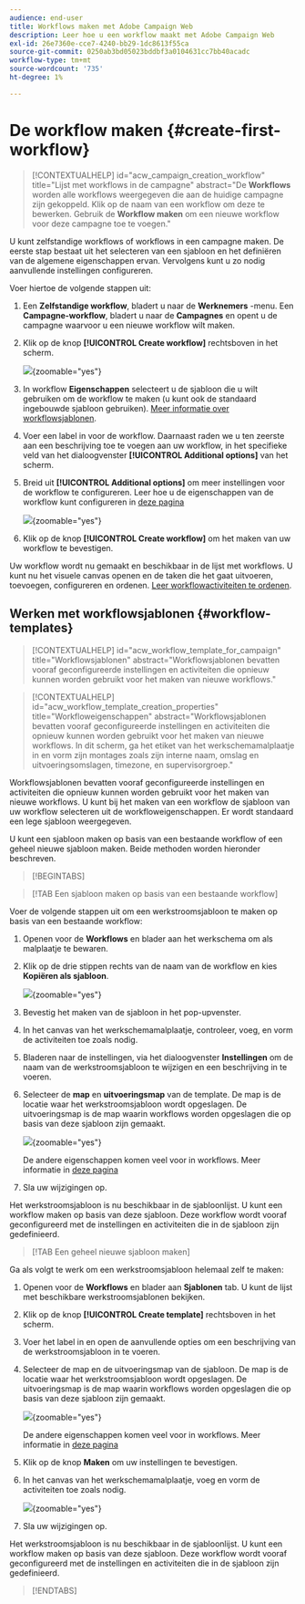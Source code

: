 ```yaml
---
audience: end-user
title: Workflows maken met Adobe Campaign Web
description: Leer hoe u een workflow maakt met Adobe Campaign Web
exl-id: 26e7360e-cce7-4240-bb29-1dc8613f55ca
source-git-commit: 0250ab3bd05023bddbf3a0104631cc7bb40acadc
workflow-type: tm+mt
source-wordcount: '735'
ht-degree: 1%

---
```



# De workflow maken {#create-first-workflow}



>[!CONTEXTUALHELP]
>id="acw_campaign_creation_workflow"
>title="Lijst met workflows in de campagne"
>abstract="De **Workflows** worden alle workflows weergegeven die aan de huidige campagne zijn gekoppeld. Klik op de naam van een workflow om deze te bewerken. Gebruik de **Workflow maken** om een nieuwe workflow voor deze campagne toe te voegen."

U kunt zelfstandige workflows of workflows in een campagne maken. De eerste stap bestaat uit het selecteren van een sjabloon en het definiëren van de algemene eigenschappen ervan. Vervolgens kunt u zo nodig aanvullende instellingen configureren.

Voer hiertoe de volgende stappen uit:

1. Een **Zelfstandige workflow**, bladert u naar de **Werknemers** -menu. Een **Campagne-workflow**, bladert u naar de **Campagnes** en opent u de campagne waarvoor u een nieuwe workflow wilt maken.

1. Klik op de knop **[!UICONTROL Create workflow]** rechtsboven in het scherm.

   ![](assets/workflow-create.png){zoomable=&quot;yes&quot;}

1. In workflow **Eigenschappen** selecteert u de sjabloon die u wilt gebruiken om de workflow te maken (u kunt ook de standaard ingebouwde sjabloon gebruiken). [Meer informatie over workflowsjablonen](#workflow-templates).

1. Voer een label in voor de workflow. Daarnaast raden we u ten zeerste aan een beschrijving toe te voegen aan uw workflow, in het specifieke veld van het dialoogvenster **[!UICONTROL Additional options]** van het scherm.

1. Breid uit **[!UICONTROL Additional options]** om meer instellingen voor de workflow te configureren. Leer hoe u de eigenschappen van de workflow kunt configureren in [deze pagina](workflow-settings.md#properties)

   ![](assets/workflow-additional-options.png){zoomable=&quot;yes&quot;}

1. Klik op de knop **[!UICONTROL Create workflow]** om het maken van uw workflow te bevestigen.

Uw workflow wordt nu gemaakt en beschikbaar in de lijst met workflows. U kunt nu het visuele canvas openen en de taken die het gaat uitvoeren, toevoegen, configureren en ordenen. [Leer workflowactiviteiten te ordenen](orchestrate-activities.md).

## Werken met workflowsjablonen {#workflow-templates}

>[!CONTEXTUALHELP]
>id="acw_workflow_template_for_campaign"
>title="Workflowsjablonen"
>abstract="Workflowsjablonen bevatten vooraf geconfigureerde instellingen en activiteiten die opnieuw kunnen worden gebruikt voor het maken van nieuwe workflows."

>[!CONTEXTUALHELP]
>id="acw_workflow_template_creation_properties"
>title="Workfloweigenschappen"
>abstract="Workflowsjablonen bevatten vooraf geconfigureerde instellingen en activiteiten die opnieuw kunnen worden gebruikt voor het maken van nieuwe workflows. In dit scherm, ga het etiket van het werkschemamalplaatje in en vorm zijn montages zoals zijn interne naam, omslag en uitvoeringsomslagen, timezone, en supervisorgroep."

Workflowsjablonen bevatten vooraf geconfigureerde instellingen en activiteiten die opnieuw kunnen worden gebruikt voor het maken van nieuwe workflows. U kunt bij het maken van een workflow de sjabloon van uw workflow selecteren uit de workfloweigenschappen. Er wordt standaard een lege sjabloon weergegeven.

U kunt een sjabloon maken op basis van een bestaande workflow of een geheel nieuwe sjabloon maken. Beide methoden worden hieronder beschreven.

>[!BEGINTABS]

>[!TAB Een sjabloon maken op basis van een bestaande workflow]

Voer de volgende stappen uit om een werkstroomsjabloon te maken op basis van een bestaande workflow:

1. Openen voor de **Workflows** en blader aan het werkschema om als malplaatje te bewaren.
1. Klik op de drie stippen rechts van de naam van de workflow en kies **Kopiëren als sjabloon**.

   ![](assets/wf-copy-as-template.png){zoomable=&quot;yes&quot;}

1. Bevestig het maken van de sjabloon in het pop-upvenster.
1. In het canvas van het werkschemamalplaatje, controleer, voeg, en vorm de activiteiten toe zoals nodig.
1. Bladeren naar de instellingen, via het dialoogvenster **Instellingen** om de naam van de werkstroomsjabloon te wijzigen en een beschrijving in te voeren.
1. Selecteer de **map** en **uitvoeringsmap** van de template. De map is de locatie waar het werkstroomsjabloon wordt opgeslagen. De uitvoeringsmap is de map waarin workflows worden opgeslagen die op basis van deze sjabloon zijn gemaakt.

   ![](assets/wf-settings-template.png){zoomable=&quot;yes&quot;}

   De andere eigenschappen komen veel voor in workflows. Meer informatie in [deze pagina](workflow-settings.md#properties)

1. Sla uw wijzigingen op.

Het werkstroomsjabloon is nu beschikbaar in de sjabloonlijst. U kunt een workflow maken op basis van deze sjabloon. Deze workflow wordt vooraf geconfigureerd met de instellingen en activiteiten die in de sjabloon zijn gedefinieerd.


>[!TAB Een geheel nieuwe sjabloon maken]


Ga als volgt te werk om een werkstroomsjabloon helemaal zelf te maken:

1. Openen voor de **Workflows** en blader aan **Sjablonen** tab. U kunt de lijst met beschikbare werkstroomsjablonen bekijken.
1. Klik op de knop **[!UICONTROL Create template]** rechtsboven in het scherm.
1. Voer het label in en open de aanvullende opties om een beschrijving van de werkstroomsjabloon in te voeren.
1. Selecteer de map en de uitvoeringsmap van de sjabloon. De map is de locatie waar het werkstroomsjabloon wordt opgeslagen. De uitvoeringsmap is de map waarin workflows worden opgeslagen die op basis van deze sjabloon zijn gemaakt.

   ![](assets/new-wf-template.png){zoomable=&quot;yes&quot;}

   De andere eigenschappen komen veel voor in workflows. Meer informatie in [deze pagina](workflow-settings.md#properties)

1. Klik op de knop **Maken** om uw instellingen te bevestigen.
1. In het canvas van het werkschemamalplaatje, voeg en vorm de activiteiten toe zoals nodig.

   ![](assets/wf-template-activities.png){zoomable=&quot;yes&quot;}

1. Sla uw wijzigingen op.

Het werkstroomsjabloon is nu beschikbaar in de sjabloonlijst. U kunt een workflow maken op basis van deze sjabloon. Deze workflow wordt vooraf geconfigureerd met de instellingen en activiteiten die in de sjabloon zijn gedefinieerd.

>[!ENDTABS]
